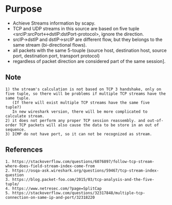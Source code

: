 # Purpose

  - Achieve Streams information by scapy.
  - TCP and UDP streams in this source are based on five tuple <srcIP:srcPort<->dstIP:dstPort-protocol>, ignore the direction.
  - srcIP->dstIP and dstIP->srcIP are different flow, but they belongs to the same stream (bi-directional flows).
  - all packets with the same 5-touple (source host, destination host, source port, destination port, transport protocol)
  - regardless of packet direction are considered part of the same session].

## Note
    1) the stream's calculation is not based on TCP 3 handshake, only on five tuple, so there will be problems if multiple TCP streams have the same tuple.
       (If there will exist multiple TCP streams have the same five tuple?)
       In new wireshark version, there will be more complicated to calculate stream.
    2) it does not perform any proper TCP session reassembly. and out-of-order TCP packets will also cause the data to be store in an out of sequence.
    3) ICMP do not have port, so it can not be recognized as stream.

## References

[same session]:https://stackoverflow.com/questions/6076897/follow-tcp-stream-where-does-field-stream-index-come-from

    1. https://stackoverflow.com/questions/6076897/follow-tcp-stream-where-does-field-stream-index-come-from
    2. https://osqa-ask.wireshark.org/questions/59467/tcp-stream-index-question
    3. https://blog.packet-foo.com/2015/03/tcp-analysis-and-the-five-tuple/
    4. https://www.netresec.com/?page=SplitCap
    5. https://stackoverflow.com/questions/32317848/multiple-tcp-connection-on-same-ip-and-port/32318220